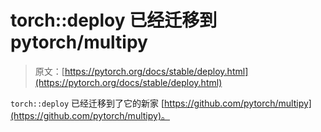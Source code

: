 # torch::deploy 已经迁移到 pytorch/multipy

> 原文：[https://pytorch.org/docs/stable/deploy.html](https://pytorch.org/docs/stable/deploy.html)

`torch::deploy` 已经迁移到了它的新家 [https://github.com/pytorch/multipy](https://github.com/pytorch/multipy)。
